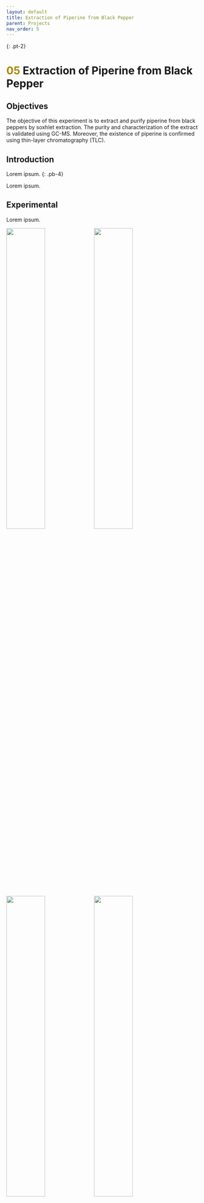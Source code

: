 ```yaml
---
layout: default
title: Extraction of Piperine from Black Pepper
parent: Projects
nav_order: 5
---
```



{: .pt-2}
# <span style="color:#a98700">05</span> Extraction of Piperine from Black Pepper


## Objectives

The objective of this experiment is to extract and purify piperine from black peppers by soxhlet extraction. The purity and characterization of the extract is validated using GC-MS. Moreover, the existence of piperine is confirmed using thin-layer chromatography (TLC).

## Introduction

Lorem ipsum.
{: .pb-4}

Lorem ipsum.


## Experimental


Lorem ipsum.

<p float="left">
  <img src="/Lab/assets/images/05/1.jpg" width="45%" />
  <img src="/Lab/assets/images/05/2.jpg" width="45%" />
  <img src="/Lab/assets/images/05/3.jpg" width="45%" />
  <img src="/Lab/assets/images/05/4.jpg" width="45%" />
  <img src="/Lab/assets/images/05/5.jpg" width="45%" />
  <img src="/Lab/assets/images/05/6.jpg" width="45%" />
  <img src="/Lab/assets/images/05/7.jpg" width="45%" />
  <img src="/Lab/assets/images/05/8.jpg" width="45%" />
</p>

## Total Ion Chromatograms

Figure 3. The Fischer esterification reaction mechanism.

## Results

**Table 1.** The organic compounds identified in the first extraction batch.
![The Fischer esterification reaction mechanism](/Lab/assets/images/05/2b.svg){: width="90%" }
{: .pb-2}
RT = Retention Time

**Table 3.** TLC spot distance values for the starting materials (SM) and product materials (PM).

![TLC](/Lab/assets/images/02/TLC.png){: width="50%" }

## Discussion
 
Lorem ipsum.
{: .pb-4}
 
 
Lorem ipsum.
  
 
 
## References
────────────────────────────────────────────

1. A

1. B
